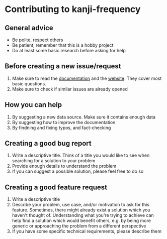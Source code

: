 # Contributing to kanji-frequency

## General advice

- Be polite, respect others
- Be patient, remember that this is a hobby project
- Do at least some basic research before asking for help

## Before creating a new issue/request

1. Make sure to read the [documentation](README.md)
   and the [website](https://scriptin.github.io/kanji-frequency/).
   They cover most basic questions.
2. Make sure to check if similar issues are already opened

## How you can help

1. By suggesting a new data source. Make sure it contains enough data
2. By suggesting how to improve the documentation
3. By findning and fixing typos, and fact-checking

## Creating a good bug report

1. Write a descriptive title. Think of a title you would like
   to see when searching for a solution to your problem
2. Provide enough details to understand the problem
3. If you can suggest a possible solution, please feel free to do so

## Creating a good feature request

1. Write a descriptive title
2. Describe your problem, use case, and/or motivation to ask for this feature.
   Sometimes, there might already exist a solution which you haven't thought of.
   Understanding what you're trying to achieve can help find a solution
   which would benefit others, e.g. by being more generic or approaching
   the problem from a different perspective
3. If you have some specific technical requirements, please describe them
